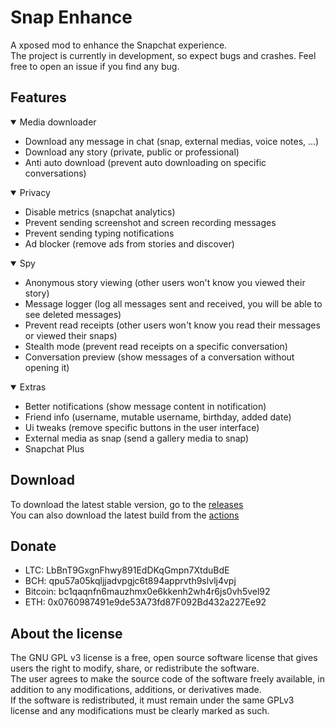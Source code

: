 # Snap Enhance
A xposed mod to enhance the Snapchat experience. <br/>
The project is currently in development, so expect bugs and crashes. Feel free to open an issue if you find any bug.

## Features
<details open>
  <summary>Media downloader</summary>

  - Download any message in chat (snap, external medias, voice notes, ...)
  - Download any story (private, public or professional)
  - Anti auto download (prevent auto downloading on specific conversations)
</details>

<details open>
  <summary>Privacy</summary>

  - Disable metrics (snapchat analytics)
  - Prevent sending screenshot and screen recording messages
  - Prevent sending typing notifications
  - Ad blocker (remove ads from stories and discover)
</details>

<details open>
  <summary>Spy</summary>

  - Anonymous story viewing (other users won't know you viewed their story)
  - Message logger (log all messages sent and received, you will be able to see deleted messages)
  - Prevent read receipts (other users won't know you read their messages or viewed their snaps)
  - Stealth mode (prevent read receipts on a specific conversation)
  - Conversation preview (show messages of a conversation without opening it)
</details>

<details open>
  <summary>Extras</summary>

  - Better notifications (show message content in notification)
  - Friend info (username, mutable username, birthday, added date)
  - Ui tweaks (remove specific buttons in the user interface)
  - External media as snap (send a gallery media to snap)
  - Snapchat Plus
</details>

## Download 
To download the latest stable version, go to the [releases](https://github.com/rhunk/SnapEnhance/releases)<br/>
You can also download the latest build from the [actions](https://github.com/rhunk/SnapEnhance/actions)

## Donate
- LTC: LbBnT9GxgnFhwy891EdDKqGmpn7XtduBdE
- BCH: qpu57a05kqljjadvpgjc6t894apprvth9slvlj4vpj
- Bitcoin: bc1qaqnfn6mauzhmx0e6kkenh2wh4r6js0vh5vel92
- ETH: 0x0760987491e9de53A73fd87F092Bd432a227Ee92

## About the license
The GNU GPL v3 license is a free, open source software license that gives users the right to modify, share, or redistribute the software.<br/>
The user agrees to make the source code of the software freely available, in addition to any modifications, additions, or derivatives made. <br/>
If the software is redistributed, it must remain under the same GPLv3 license and any modifications must be clearly marked as such.<br/>
